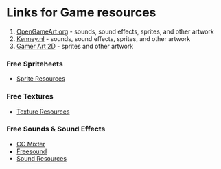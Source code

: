 # Links for Game resources

1. [OpenGameArt.org] - sounds, sound effects, sprites, and other artwork
2. [Kenney.nl] - sounds, sound effects, sprites, and other artwork
3. [Gamer Art 2D] - sprites and other artwork

### Free Spriteheets

* [Sprite Resources]

### Free Textures

* [Texture Resources]

### Free Sounds & Sound Effects

* [CC Mixter]
* [Freesound]
* [Sound Resources]

[OpenGameArt.org]: https://opengameart.org/
[Kenney.nl]: https://kenney.nl/
[Gamer Art 2D]: https://www.gameart2d.com/
[CC Mixter]: http://ccmixter.org/
[Freesound]: https://freesound.org/
[Sprite Resources]: https://www.spriters-resource.com/
[Texture Resources]: https://www.textures-resource.com/
[Sound Resources]: https://www.sounds-resource.com/
